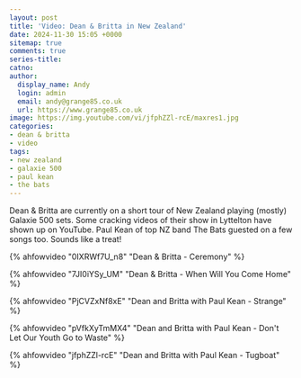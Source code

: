 ```yaml
---
layout: post
title: 'Video: Dean & Britta in New Zealand'
date: 2024-11-30 15:05 +0000
sitemap: true
comments: true
series-title:
catno:
author:
  display_name: Andy
  login: admin
  email: andy@grange85.co.uk
  url: https://www.grange85.co.uk
image: https://img.youtube.com/vi/jfphZZl-rcE/maxres1.jpg
categories:
- dean & britta
- video
tags:
- new zealand
- galaxie 500
- paul kean
- the bats
---
```

Dean & Britta are currently on a short tour of New Zealand playing (mostly) Galaxie 500 sets. Some cracking videos of their show in Lyttelton have shown up on YouTube. Paul Kean of top NZ band The Bats guested on a few songs too. Sounds like a treat!

{% ahfowvideo "0IXRWf7U_n8" "Dean & Britta - Ceremony" %}

{% ahfowvideo "7JI0iYSy_UM" "Dean & Britta - When Will You Come Home" %}

{% ahfowvideo "PjCVZxNf8xE" "Dean and Britta with Paul Kean - Strange" %}

{% ahfowvideo "pVfkXyTmMX4" "Dean and Britta with Paul Kean - Don't Let Our Youth Go to Waste" %}

{% ahfowvideo "jfphZZl-rcE" "Dean and Britta with Paul Kean - Tugboat" %}
